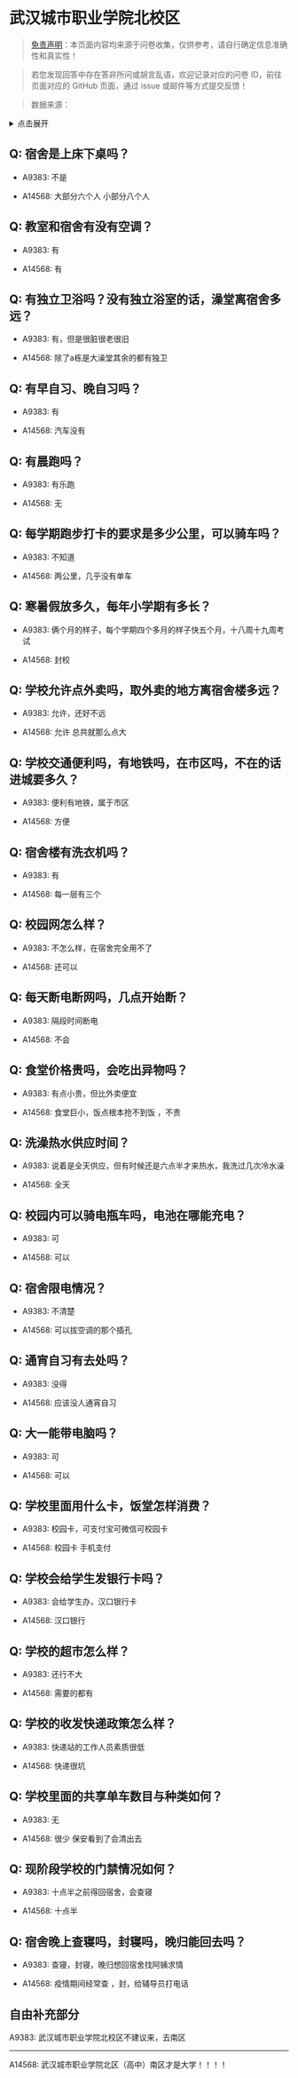 # 武汉城市职业学院北校区

> [免责声明](https://colleges.chat/#_3)：本页面内容均来源于问卷收集，仅供参考，请自行确定信息准确性和真实性！

> 若您发现回答中存在答非所问或胡言乱语，欢迎记录对应的问卷 ID，前往页面对应的 GitHub 页面，通过 issue 或邮件等方式提交反馈！

> 数据来源：

<details><summary>点击展开</summary>
<ul>
<li>A9383: 匿名 (2022 年 06 月)</li>
<li>A14568: 匿名 (2022 年 07 月)</li>
</ul>
</details>

## Q: 宿舍是上床下桌吗？

- A9383: 不是

- A14568: 大部分六个人 小部分八个人

## Q: 教室和宿舍有没有空调？

- A9383: 有

- A14568: 有

## Q: 有独立卫浴吗？没有独立浴室的话，澡堂离宿舍多远？

- A9383: 有，但是很脏很老很旧

- A14568: 除了a栋是大澡堂其余的都有独卫

## Q: 有早自习、晚自习吗？

- A9383: 有

- A14568: 汽车没有

## Q: 有晨跑吗？

- A9383: 有乐跑

- A14568: 无

## Q: 每学期跑步打卡的要求是多少公里，可以骑车吗？

- A9383: 不知道

- A14568: 两公里，几乎没有单车

## Q: 寒暑假放多久，每年小学期有多长？

- A9383: 俩个月的样子，每个学期四个多月的样子快五个月，十八周十九周考试

- A14568: 封校

## Q: 学校允许点外卖吗，取外卖的地方离宿舍楼多远？

- A9383: 允许，还好不远

- A14568: 允许 总共就那么点大

## Q: 学校交通便利吗，有地铁吗，在市区吗，不在的话进城要多久？

- A9383: 便利有地铁，属于市区

- A14568: 方便

## Q: 宿舍楼有洗衣机吗？

- A9383: 有

- A14568: 每一层有三个

## Q: 校园网怎么样？

- A9383: 不怎么样，在宿舍完全用不了

- A14568: 还可以

## Q: 每天断电断网吗，几点开始断？

- A9383: 隔段时间断电

- A14568: 不会

## Q: 食堂价格贵吗，会吃出异物吗？

- A9383: 有点小贵，但比外卖便宜

- A14568: 食堂巨小，饭点根本抢不到饭 ，不贵

## Q: 洗澡热水供应时间？

- A9383: 说着是全天供应，但有时候还是六点半才来热水，我洗过几次冷水澡

- A14568: 全天

## Q: 校园内可以骑电瓶车吗，电池在哪能充电？

- A9383: 可

- A14568: 可以

## Q: 宿舍限电情况？

- A9383: 不清楚

- A14568: 可以拔空调的那个插孔

## Q: 通宵自习有去处吗？

- A9383: 没得

- A14568: 应该没人通宵自习

## Q: 大一能带电脑吗？

- A9383: 可

- A14568: 可以

## Q: 学校里面用什么卡，饭堂怎样消费？

- A9383: 校园卡，可支付宝可微信可校园卡

- A14568: 校园卡 手机支付

## Q: 学校会给学生发银行卡吗？

- A9383: 会给学生办，汉口银行卡

- A14568: 汉口银行

## Q: 学校的超市怎么样？

- A9383: 还行不大

- A14568: 需要的都有

## Q: 学校的收发快递政策怎么样？

- A9383: 快递站的工作人员素质很低

- A14568: 快递很坑

## Q: 学校里面的共享单车数目与种类如何？

- A9383: 无

- A14568: 很少 保安看到了会清出去

## Q: 现阶段学校的门禁情况如何？

- A9383: 十点半之前得回宿舍，会查寝

- A14568: 十点半

## Q: 宿舍晚上查寝吗，封寝吗，晚归能回去吗？

- A9383: 查寝，封寝，晚归想回宿舍找阿姨求情

- A14568: 疫情期间经常查 ，封，给辅导员打电话

## 自由补充部分

A9383: 武汉城市职业学院北校区不建议来，去南区

***

A14568: 武汉城市职业学院北区（高中）南区才是大学！！！！